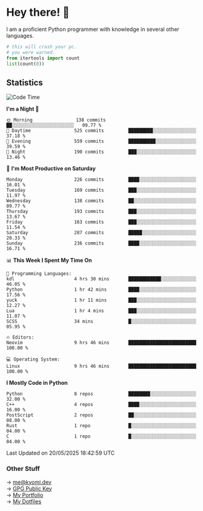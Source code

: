 # Hey there! 👋

I am a proficient Python programmer with knowledge in several other languages.

```py
# this will crash your pc.
# you were warned.
from itertools import count
list(count(0))
```

## Statistics
<!--START_SECTION:waka-->
![Code Time](http://img.shields.io/badge/Code%20Time-1%2C795%20hrs%2039%20mins-blue)

**I'm a Night 🦉** 

```text
🌞 Morning                138 commits         ██░░░░░░░░░░░░░░░░░░░░░░░   09.77 % 
🌆 Daytime                525 commits         █████████░░░░░░░░░░░░░░░░   37.18 % 
🌃 Evening                559 commits         ██████████░░░░░░░░░░░░░░░   39.59 % 
🌙 Night                  190 commits         ███░░░░░░░░░░░░░░░░░░░░░░   13.46 % 
```
📅 **I'm Most Productive on Saturday** 

```text
Monday                   226 commits         ████░░░░░░░░░░░░░░░░░░░░░   16.01 % 
Tuesday                  169 commits         ███░░░░░░░░░░░░░░░░░░░░░░   11.97 % 
Wednesday                138 commits         ██░░░░░░░░░░░░░░░░░░░░░░░   09.77 % 
Thursday                 193 commits         ███░░░░░░░░░░░░░░░░░░░░░░   13.67 % 
Friday                   163 commits         ███░░░░░░░░░░░░░░░░░░░░░░   11.54 % 
Saturday                 287 commits         █████░░░░░░░░░░░░░░░░░░░░   20.33 % 
Sunday                   236 commits         ████░░░░░░░░░░░░░░░░░░░░░   16.71 % 
```


📊 **This Week I Spent My Time On** 

```text
💬 Programming Languages: 
kdl                      4 hrs 30 mins       ████████████░░░░░░░░░░░░░   46.05 % 
Python                   1 hr 42 mins        ████░░░░░░░░░░░░░░░░░░░░░   17.56 % 
yuck                     1 hr 11 mins        ███░░░░░░░░░░░░░░░░░░░░░░   12.27 % 
Lua                      1 hr 4 mins         ███░░░░░░░░░░░░░░░░░░░░░░   11.07 % 
SCSS                     34 mins             █░░░░░░░░░░░░░░░░░░░░░░░░   05.95 % 

🔥 Editors: 
Neovim                   9 hrs 46 mins       █████████████████████████   100.00 % 

💻 Operating System: 
Linux                    9 hrs 46 mins       █████████████████████████   100.00 % 
```

**I Mostly Code in Python** 

```text
Python                   8 repos             ████████░░░░░░░░░░░░░░░░░   32.00 % 
C++                      4 repos             ████░░░░░░░░░░░░░░░░░░░░░   16.00 % 
PostScript               2 repos             ██░░░░░░░░░░░░░░░░░░░░░░░   08.00 % 
Rust                     1 repo              █░░░░░░░░░░░░░░░░░░░░░░░░   04.00 % 
C                        1 repo              █░░░░░░░░░░░░░░░░░░░░░░░░   04.00 % 
```




 Last Updated on 20/05/2025 18:42:59 UTC
<!--END_SECTION:waka-->

### Other Stuff

→ [me@kyomi.dev](mailto:me@kyomi.dev)\
→ [GPG Public Key](https://github.com/bitterteriyaki.gpg)\
→ [My Portfolio](https://kyomi.dev)\
→ [My Dotfiles](https://github.com/bitterteriyaki/dotfiles)
